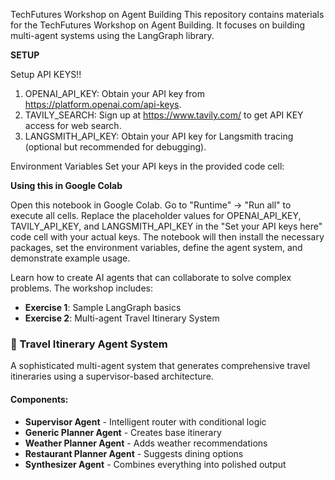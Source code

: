 TechFutures Workshop on Agent Building
This repository contains materials for the TechFutures Workshop on Agent Building. It focuses on building multi-agent systems using the LangGraph library.

**SETUP**

Setup API KEYS!!
1. OPENAI_API_KEY: Obtain your API key from https://platform.openai.com/api-keys.
2. TAVILY_SEARCH: Sign up at https://www.tavily.com/ to get API KEY access for web search.
3. LANGSMITH_API_KEY: Obtain your API key for Langsmith tracing (optional but recommended for debugging).

Environment Variables
Set your API keys in the provided code cell:

**Using this in Google Colab**

Open this notebook in Google Colab.
Go to "Runtime" -> "Run all" to execute all cells.
Replace the placeholder values for OPENAI_API_KEY, TAVILY_API_KEY, and LANGSMITH_API_KEY in the "Set your API keys here" code cell with your actual keys.
The notebook will then install the necessary packages, set the environment variables, define the agent system, and demonstrate example usage.

Learn how to create AI agents that can collaborate to solve complex problems. The workshop includes:
- **Exercise 1**: Sample LangGraph basics
- **Exercise 2**: Multi-agent Travel Itinerary System

### 🤖 Travel Itinerary Agent System

A sophisticated multi-agent system that generates comprehensive travel itineraries using a supervisor-based architecture.

#### Components:
- **Supervisor Agent** - Intelligent router with conditional logic
- **Generic Planner Agent** - Creates base itinerary
- **Weather Planner Agent** - Adds weather recommendations
- **Restaurant Planner Agent** - Suggests dining options
- **Synthesizer Agent** - Combines everything into polished output
